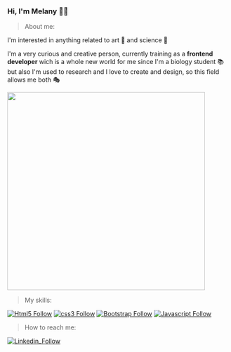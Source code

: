 ### Hi, I'm Melany 👋🏼

> About me:

I'm interested in anything related to art 🎨 and science 🧬


I'm a very curious and creative person, currently training as a **frontend developer** wich is a whole new world for me since I'm a biology student 📚 but also I'm used to research and I love to create and design, so this field allows me both 🎭

<img width="450" src="https://c.tenor.com/4ryx66tWEhcAAAAd/pixel-study.gif"><img/>


> My skills: 

[![Html5 Follow](https://img.shields.io/badge/HTML5-E34F26?style=for-the-badge&logo=html5&logoColor=white)]()
[![css3 Follow](https://img.shields.io/badge/CSS3-1572B6?style=for-the-badge&logo=css3&logoColor=white)]()
[![Bootstrap Follow](https://img.shields.io/badge/Bootstrap-563D7C?style=for-the-badge&logo=bootstrap&logoColor=white)]()
[![Javascript Follow](https://img.shields.io/badge/JavaScript-F7DF1E?style=for-the-badge&logo=javascript&logoColor=black)]()


> How to reach me:

[![Linkedin_Follow](https://img.shields.io/badge/LinkedIn-0077B5?style=for-the-badge&logo=linkedin&logoColor=white)](https://www.linkedin.com/in/melany-molina-verd%C3%BAn-126259240/)
